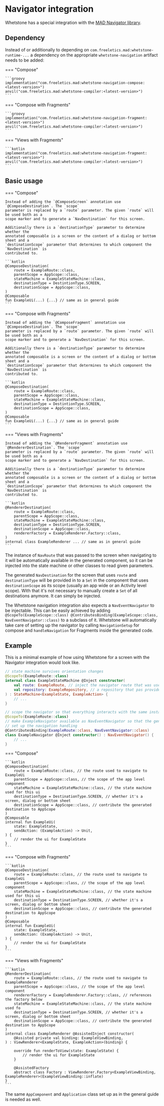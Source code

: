 # Navigator integration

Whetstone has a special integration with the [MAD Navigator library](../navigator/get-started.md).

## Dependency

Instead of or additionally to depending on `com.freeletics.mad:whetstone-runtime-...` a dependency
on the appropriate `whetstone-navigation` artifact needs to be added:

=== "Compose"

    ```groovy
    implementation("com.freeletics.mad:whetstone-navigation-compose:<latest-version>")
    anvil("com.freeletics.mad:whetstone-compiler:<latest-version>")
    ```

=== "Compose with Fragments"

    ```groovy
    implementation("com.freeletics.mad:whetstone-navigation-fragment:<latest-version>")
    anvil("com.freeletics.mad:whetstone-compiler:<latest-version>")
    ```

=== "Views with Fragments"

    ```kotlin
    implementation("com.freeletics.mad:whetstone-navigation-fragment:<latest-version>")
    anvil("com.freeletics.mad:whetstone-compiler:<latest-version>")
    ```

## Basic usage

=== "Compose"

    Instead of adding the `@ComposeScreen` annotation use `@ComposeDestination`. The `scope`
    parameter is replaced by a `route` parameter. The given `route` will be used both as a 
    scope marker and to generate a `NavDestination` for this screen.

    Additionally there is a `destinationType` parameter to determine whether the 
    annotated composable is a screen or the content of a dialog or bottom sheet and a 
    `destinationScope` parameter that determines to which component the `NavDestination` is 
    contributed to.

    ```kotlin
    @ComposeDestination(
        route = ExampleRoute::class,
        parentScope = AppScope::class,
        stateMachine = ExampleStateMachine::class,
        destinationType = DestintionType.SCREEN,
        destinationScope = AppScope::class,
    )
    @Composable
    fun ExampleUi(...) {...} // same as in general guide
    ```

=== "Compose with Fragments"

    Instead of adding the `@ComposeFragment` annotation use `@ComposeDestination`. The `scope`
    parameter is replaced by a `route` parameter. The given `route` will be used both as a 
    scope marker and to generate a `NavDestination` for this screen.

    Additionally there is a `destinationType` parameter to determine whether the 
    annotated composable is a screen or the content of a dialog or bottom sheet and a 
    `destinationScope` parameter that determines to which component the `NavDestination` is 
    contributed to.

    ```kotlin
    @ComposeDestination(
        route = ExampleRoute::class,
        parentScope = AppScope::class,
        stateMachine = ExampleStateMachine::class,
        destinationType = DestintionType.SCREEN,
        destinationScope = AppScope::class,
    )
    @Composable
    fun ExampleUi(...) {...} // same as in general guide
    ```
=== "Views with Fragments"

    Instead of adding the `@RendererFragment` annotation use `@RendererDestination`. The `scope`
    parameter is replaced by a `route` parameter. The given `route` will be used both as a 
    scope marker and to generate a `NavDestination` for this screen.

    Additionally there is a `destinationType` parameter to determine whether the 
    annotated composable is a screen or the content of a dialog or bottom sheet and a 
    `destinationScope` parameter that determines to which component the `NavDestination` is 
    contributed to.

    ```kotlin
    @RendererDestination(
        route = ExampleRoute::class,
        parentScope = AppScope::class,
        stateMachine = ExampleStateMachine::class,
        destinationType = DestintionType.SCREEN,
        destinationScope = AppScope::class,
        rendererFactory = ExampleRenderer.Factory::class,
    )
    internal class ExampleRenderer ... // same as in general guide
    ```

The instance of `NavRoute` that was passed to the screen when navigating to 
it will be automatically available in the generated component, so it can be 
injected into the state machine or other classes to read given parameters.

The generated `NavDestination` for the screen that uses `route` and `destinationType`
will be provided in to a `Set` in the component that uses `destinationScope` as its
scope (usually an app wide or an Activity level scope). With that it's not necessary
to manually create a `Set` of all destinations anymore. It can simply be injected.

The Whetstone navigation integration also expects a `NavEventNavigator`
to be injectable. This can be easily achieved by adding
`@ScopeTo(ExampleScope::class) @ContributesBinding(ExampleScope::class, NavEventNavigator::class)`
to a subclass of it. Whetstone will automatically take care of setting up
the navigator by calling `NavigationSetup` for compose and `handleNavigation`
for Fragments inside the generated code.


## Example

This is a minimal example of how using Whetstone for a screen with the Navigator integration 
would look like.

```kotlin
// state machine survives orientation changes
@ScopeTo(ExampleRoute::class)
internal class ExampleStateMachine @Inject constructor(
    val route: ExampleRoute, // inject the navigator route that was used to get to this screen
    val repository: ExampleRepository, // a repository that pas provided somewhere in the app
) : StateMachine<ExampleState, ExampleAction> { 
    // ... 
}

// scope the navigator so that everything interacts with the same instance
@ScopeTo(ExampleRoute::class)
// make ExampleNavigator available as NavEventNavigator so that the generated code can automatically
// set up the navigation handling
@ContributesBinding(ExampleRoute::class, NavEventNavigator::class)
class ExampleNavigator @Inject constructor() : NavEventNavigator() {
    // ... 
}
```

=== "Compose"

    ```kotlin
    @ComposeDestination(
        route = ExampleRoute::class, // the route used to navigate to ExampleUi
        parentScope = AppScope::class, // the scope of the app level component
        stateMachine = ExampleStateMachine::class, // the state machine used for this ui
        destinationType = DestinationType.SCREEN, // whether it's a screen, dialog or bottom sheet
        destinationScope = AppScope::class, // contribute the generated destination to AppScope
    )
    @Composable
    internal fun ExampleUi(
        state: ExampleState,
        sendAction: (ExampleAction) -> Unit,
    ) { 
        // render the ui for ExampleState
    }
    ```

=== "Compose with Fragments"

    ```kotlin
    @ComposeDestination(
        route = ExampleRoute::class, // the route used to navigate to ExampleUi
        parentScope = AppScope::class, // the scope of the app level component
        stateMachine = ExampleStateMachine::class, // the state machine used for this ui
        destinationType = DestinationType.SCREEN, // whether it's a screen, dialog or bottom sheet
        destinationScope = AppScope::class, // contribute the generated destination to AppScope
    )
    @Composable
    internal fun ExampleUi(
        state: ExampleState,
        sendAction: (ExampleAction) -> Unit,
    ) { 
        // render the ui for ExampleState
    }
    ```

=== "Views with Fragments"

    ```kotlin
    @RendererDestination(
        route = ExampleRoute::class, // the route used to navigate to ExampleRenderer
        parentScope = AppScope::class, // the scope of the app level component
        rendererFactory = ExampleRenderer.Factory::class, // references the factory below
        stateMachine = ExampleStateMachine::class, // the state machine used fo
        destinationType = DestinationType.SCREEN, // whether it's a screen, dialog or bottom sheet
        destinationScope = AppScope::class, // contribute the generated destination to AppScope
    )
    internal class ExampleRenderer @AssistedInject constructor(
        @Assisted private val binding: ExampleViewBinding,
    ) : ViewRenderer<ExampleState, ExampleAction>(binding) {
    
        override fun renderToView(state: ExampleState) {
            // render the ui for ExampleState
        }
    
        @AssistedFactory
        abstract class Factory : ViewRenderer.Factory<ExampleViewBinding, ExampleRenderer>(ExampleViewBinding::inflate)
    }
    ```

The same `AppComponent` and `Application` class set up as in the general guide is needed as well.
